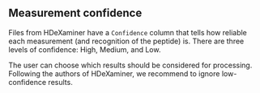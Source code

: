## Measurement confidence

Files from HDeXaminer have a `Confidence` column that tells how
reliable each measurement (and recognition of the peptide) is.
There are three levels of confidence: High, Medium, and Low.

The user can choose which results should be considered for processing. Following the authors of HDeXaminer, we recommend
to ignore low-confidence results.
